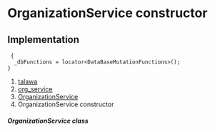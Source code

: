 
<div>

# OrganizationService constructor

</div>






## Implementation

``` language-dart
 {
  _dbFunctions = locator<DataBaseMutationFunctions>();
}
```







1.  [talawa](../../index.md)
2.  [org_service](../../services_org_service/)
3.  [OrganizationService](../../services_org_service/OrganizationService-class.md)
4.  OrganizationService constructor

##### OrganizationService class







